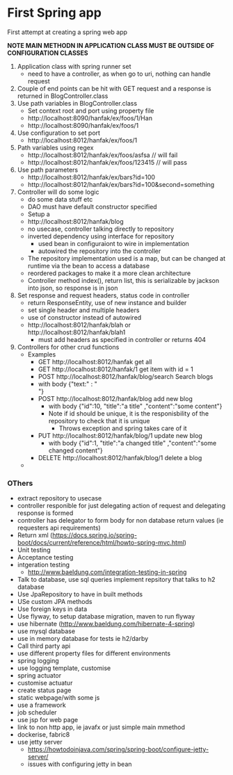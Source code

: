 # First Spring app

First attempt at creating a spring web app

**NOTE MAIN METHODN IN APPLICATION CLASS MUST BE OUTSIDE OF CONFIGURATION CLASSES**

1. Application class with spring runner set
    - need to have a controller, as when go to uri, nothing can handle request
2. Couple of end points  can be hit with GET request and a response is returned in BlogController.class
3. Use path variables in BlogController.class
    - Set context root and port using property file
    - http://localhost:8090/hanfak/ex/foos/1/Han
    - http://localhost:8090/hanfak/ex/foos/1
4. Use configuration to set port
    - http://localhost:8012/hanfak/ex/foos/1
6. Path variables using regex
    -  http://localhost:8012/hanfak/ex/foos/asfsa // will fail
    -  http://localhost:8012/hanfak/ex/foos/123415 // will pass
5. Use path parameters
    -  http://localhost:8012/hanfak/ex/bars?id=100
    -  http://localhost:8012/hanfak/ex/bars?id=100&second=something
6. Controller will do some logic
    - do some data stuff etc
    - DAO must have default constructor specified
    - Setup a
    - http://localhost:8012/hanfak/blog
    - no usecase, controller talking directly to repository
    - inverted dependency using interface for repository
        - used bean in configuraiont to wire in implementation
        - autowired the repository into the controller
    - The repository implementation used is a map, but can be changed at runtime via the bean to access a database
    - reordered packages to make it a more clean architecture
    - Controller method index(), return list<Blog>, this is serializable by jackson into json, so response is in json
7. Set response and request headers, status code in controller
    - return ResponseEntity, use of new instance and builder
    - set single header and multiple headers
    - use of constructor instead of autowired
    - http://localhost:8012/hanfak/blah or http://localhost:8012/hanfak/blah1
        - must add headers as specified in controller or returns 404
8. Controllers for other crud functions
    - Examples
        -  GET http://localhost:8012/hanfak get all
        -  GET http://localhost:8012/hanfak/1 get item with id = 1
        -  POST http://localhost:8012/hanfak/blog/search Search blogs
        - with body {"text:" : "<search term>"}
        -  POST http://localhost:8012/hanfak/blog add new blog
            - with body {"id":10, "title":"a title" ,"content":"some content"}
            - Note if id should be unique, it is the responisbility of the repository to check that it is unique
                - Throws exception and spring takes care of it
        - PUT  http://localhost:8012/hanfak/blog/1 update new blog
            - with body {"id":1, "title":"a changed title" ,"content":"some changed content"}
        - DELETE  http://localhost:8012/hanfak/blog/1 delete a blog
     -
### OThers

- extract repository to usecase
- controller responible for just delegating action of request and delegating response is formed
- controller has delegator to form body for non database return values (ie requesters api requirements)
- Return xml (https://docs.spring.io/spring-boot/docs/current/reference/html/howto-spring-mvc.html)
- Unit testing
- Acceptance testing
- intgeration testing
    - http://www.baeldung.com/integration-testing-in-spring
- Talk to database, use sql queries implement repsitory that talks to h2 database
- Use JpaRepository to have in built methods
- USe custom JPA methods
- Use foreign keys in data
- Use flyway, to setup database migration, maven to run flyway
- use hibernate (http://www.baeldung.com/hibernate-4-spring)
- use mysql database
- use in memory database for tests ie h2/darby
- Call third party api
- use different property files for different environments
- spring logging
- use logging template, customise
- spring actuator
- customise actuatur
- create status page
- static webpage/with some js
- use a framework
- job scheduler
- use jsp for web page
- link to non http app, ie javafx or just simple main mmethod
- dockerise, fabric8
- use jetty server
    - https://howtodoinjava.com/spring/spring-boot/configure-jetty-server/
    - issues with configuring jetty in bean